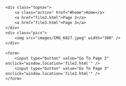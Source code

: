 <!DOCTYPE html>
<html lang="en">
<head>
    <meta charset="UTF-8">
    <meta name="viewport" content="width=device-width, initial-scale=1.0">
    <link rel="stylesheet" type="text/css" href="hyperlinks.css">
    <title>Home Page</title>
</head>
<body>
    
    <div class="topnav">
        <a class="active" href="#home">Home</a>
        <a href="file2.html">Page 2</a>
        <a href="file3.html">Page 3</a>
    </div>
    <div class="pics">
        <img src="images/IMG_6827.jpeg" width="300" />
    </div>

    <form>
        <input type="button" value="Go To Page 2" onclick="window.location='file2.html'" />
        <input type="button" value="Go To Page 3" onclick="window.location='file3.html'" />
    </form>

</body>
</html>
